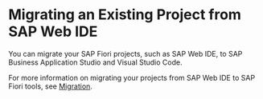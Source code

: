 <!-- loio02912dcea4a94d109c883b0cf7e863b7 -->

# Migrating an Existing Project from SAP Web IDE

You can migrate your SAP Fiori projects, such as SAP Web IDE, to SAP Business Application Studio and Visual Studio Code.

For more information on migrating your projects from SAP Web IDE to SAP Fiori tools, see [Migration](https://help.sap.com/docs/SAP_FIORI_tools/17d50220bcd848aa854c9c182d65b699/70d41f3ee29d453a90efab3ce025d450.html).

